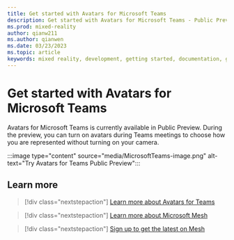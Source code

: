 ```yaml
---
title: Get started with Avatars for Microsoft Teams
description: Get started with Avatars for Microsoft Teams - Public Preview
ms.prod: mixed-reality
author: qianw211
ms.author: qianwen
ms.date: 03/23/2023
ms.topic: article
keywords: mixed reality, development, getting started, documentation, guides, features, holograms
---
```


# Get started with Avatars for Microsoft Teams

Avatars for Microsoft Teams is currently available in Public Preview. During the preview, you can turn on avatars during Teams meetings to choose how you are represented without turning on your camera. 

:::image type="content" source="media/MicrosoftTeams-image.png" alt-text="Try Avatars for Teams Public Preview":::

## Learn more

   > [!div class="nextstepaction"]
   > [Learn more about Avatars for Teams](http://support.microsoft.com/topic/5384e7b7-30c7-4bcb-8065-0c9e830cc8ad)

   > [!div class="nextstepaction"]
   > [Learn more about Microsoft Mesh](https://www.microsoft.com/mesh)

   > [!div class="nextstepaction"]
   > [Sign up to get the latest on Mesh](https://info.microsoft.com/CO-NOGEP-CNTNT-FY21-03Mar-02-Microsoft-Mesh-5890_01Registration-ForminBody.html)

